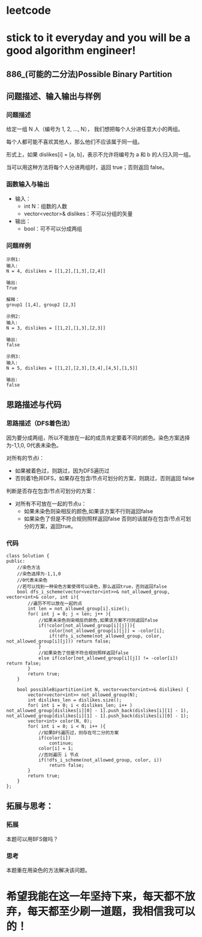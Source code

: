 # leetcode
# stick to it everyday and you will be a good algorithm engineer!
## 886_(可能的二分法)Possible Binary Partition
## 问题描述、输入输出与样例

### 问题描述

给定一组 N 人（编号为 1, 2, ..., N）， 我们想把每个人分进任意大小的两组。

每个人都可能不喜欢其他人，那么他们不应该属于同一组。

形式上，如果 dislikes[i] = [a, b]，表示不允许将编号为 a 和 b 的人归入同一组。

当可以用这种方法将每个人分进两组时，返回 true；否则返回 false。

### 函数输入与输出

* 输入：
	* int N：组数的人数
	* vector<vector<int>>& dislikes：不可以分组的矢量
* 输出：
	* bool：可不可以分成两组
	
### 问题样例

	示例1:
	输入: 
	N = 4, dislikes = [[1,2],[1,3],[2,4]]

	输出: 
	True
	
	解释：
	group1 [1,4], group2 [2,3]
	
	示例2:
	输入: 
	N = 3, dislikes = [[1,2],[1,3],[2,3]]

	输出: 
	false

	示例3:
	输入: 
	N = 5, dislikes = [[1,2],[2,3],[3,4],[4,5],[1,5]]

	输出: 
	false
	
	
## 思路描述与代码	
### 思路描述（DFS着色法）

因为要分成两组，所以不能放在一起的成员肯定要着不同的颜色。染色方案选择为-1,1,0, 0代表未染色。

对所有的节点i：
* 如果被着色过，则跳过，因为DFS遍历过
* 否则着1色并DFS，如果存在包含i节点可划分的方案，则跳过，否则返回 false
	
判断是否存在包含i节点可划分的方案：
* 对所有不可放在一起的节点u：
	* 如果未染色则染相反的颜色,如果该方案不行则返回false
	* 如果染色了但是不符合规则照样返回false
否则的话就存在包含i节点可划分的方案，返回true。

### 代码

	class Solution {
	public:
		//染色方法
		//染色选择为-1,1,0
		//0代表未染色
		//若可以找到一种染色方案使得可以染色，那么返回true，否则返回false
		bool dfs_i_scheme(vector<vector<int>>& not_allowed_group, vector<int>& color, int i){
			//遍历不可以放在一起的点
			int len = not_allowed_group[i].size();
			for( int j = 0; j < len; j++ ){
				//如果未染色则染相反的颜色,如果该方案不行则返回false
				if(!color[not_allowed_group[i][j]]){
					color[not_allowed_group[i][j]] = -color[i];
					if(!dfs_i_scheme(not_allowed_group, color, not_allowed_group[i][j])) return false;
				} 
				//如果染色了但是不符合规则照样返回false
				else if(color[not_allowed_group[i][j]] != -color[i]) return false;
			} 
			return true;
		}
		
		bool possibleBipartition(int N, vector<vector<int>>& dislikes) {
			vector<vector<int>> not_allowed_group(N);
			int dislikes_len = dislikes.size();
			for( int i = 0; i < dislikes_len; i++ ) not_allowed_group[dislikes[i][0] - 1].push_back(dislikes[i][1] - 1), not_allowed_group[dislikes[i][1] - 1].push_back(dislikes[i][0] - 1);
			vector<int> color(N, 0);
			for( int i = 0; i < N; i++ ){
				//如果DFS遍历过，则存在可二分的方案
				if(color[i])
					continue;
				color[i] = 1;
				//否则遍历 i 节点
				if(!dfs_i_scheme(not_allowed_group, color, i))
					return false;
			}
			return true;
		}
	};
 
## 拓展与思考：
### 拓展
本题可以用BFS做吗？
### 思考
本题重在用染色的方法解决该问题。
	  
# 希望我能在这一年坚持下来，每天都不放弃，每天都至少刷一道题，我相信我可以的！
